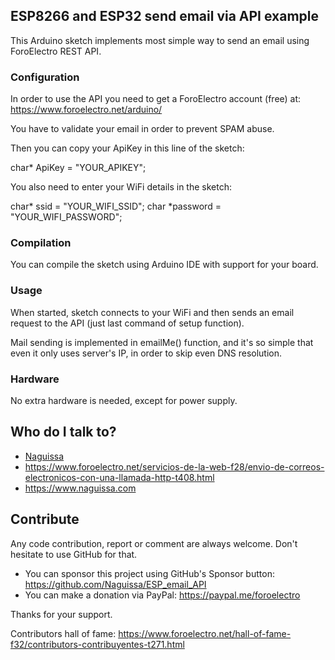 ## ESP8266 and ESP32 send email via API example ##

This Arduino sketch implements most simple way to send an email using ForoElectro REST API.


### Configuration ###

In order to use the API you need to get a ForoElectro account (free) at: https://www.foroelectro.net/arduino/

You have to validate your email in order to prevent SPAM abuse.

Then you can copy your ApiKey in this line of the sketch:

char* ApiKey = "YOUR_APIKEY";


You also need to enter your WiFi details in the sketch:

char* ssid = "YOUR_WIFI_SSID";
char *password = "YOUR_WIFI_PASSWORD";



### Compilation ###

You can compile the sketch using Arduino IDE with support for your board.


### Usage ###

When started, sketch connects to your WiFi and then sends an email request to the API (just last command of setup function).

Mail sending is implemented in emailMe() function, and it's so simple that even it only uses server's IP, in order to skip even DNS resolution.


### Hardware ###

No extra hardware is needed, except for power supply.


## Who do I talk to? ##

 * [Naguissa](https://github.com/Naguissa)
 * https://www.foroelectro.net/servicios-de-la-web-f28/envio-de-correos-electronicos-con-una-llamada-http-t408.html
 * https://www.naguissa.com



## Contribute ##

Any code contribution, report or comment are always welcome. Don't hesitate to use GitHub for that.


 * You can sponsor this project using GitHub's Sponsor button: https://github.com/Naguissa/ESP_email_API
 * You can make a donation via PayPal: https://paypal.me/foroelectro


Thanks for your support.


Contributors hall of fame: https://www.foroelectro.net/hall-of-fame-f32/contributors-contribuyentes-t271.html
